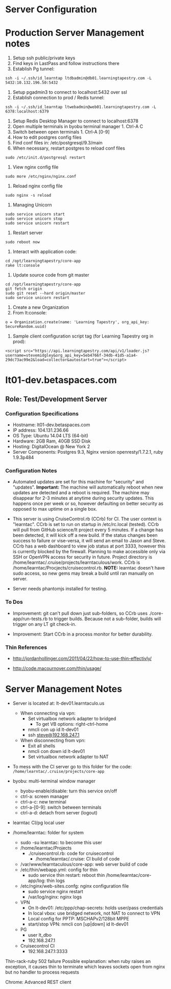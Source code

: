 Server Configuration
====================
# Production Server Management notes

1. Setup ssh public/private keys
  1. Find keys in LastPass and follow instructions there
1. Establish Pg tunnel:
```
ssh -i ~/.ssh/id_learntap ltdbadmin@db01.learningtapestry.com -L 5432:10.132.196.50:5432
```
  1. Setup pgadmin3 to connect to localhost:5432 over ssl
1. Establish connection to prod / Redis tunnel:
```
ssh -i ~/.ssh/id_learntap ltwebadmin@web01.learningtapestry.com -L 6378:localhost:6379
```
  1. Setup Redis Desktop Manager to connect to localhost:6378
  1. Open multiple terminals in byobu terminal manager
    1. Ctrl-A C
  1. Switch between open terminals 
    1. Ctrl-A [0-9]
1. How to edit postgres config files
  1. Find conf files in: /etc/postgresql/9.3/main
  1. When necessary, restart postgres to reload conf files
```
sudo /etc/init.d/postgresql restart 
```
1. View nginx config file
```
sudo more /etc/nginx/nginx.conf
```
1. Reload nginx config file
```
sudo nginx -s reload
```
1. Managing Unicorn
```
sudo service unicorn start
sudo service unicorn stop
sudo service unicorn restart
```
1. Restart server
```
sudo reboot now
```
1. Interact with application code:
```
cd /opt/learningtapestry/core-app
rake lt:console
```
1. Update source code from git master
```
cd /opt/learningtapestry/core-app
git fetch origin
sudo git reset --hard origin/master
sudo service unicorn restart
```
1. Create a new Organization
  1. From lt:console:
```
o = Organization.create(name: 'Learning Tapestry', org_api_key: SecureRandom.uuid)
```
1. Sample client configuration script tag (for Learning Tapestry org in prod):
```
<script src="https://api.learningtapestry.com/api/v1/loader.js?username=stevemidgley&org_api_key=5eb4766f-34db-41d5-a1a4-29dc73ac99e2&load=collector&autostart=true"></script>
```


# lt01-dev.betaspaces.com

## Role: Test/Development Server

### Configuration Specifications

* Hostname:  lt01-dev.betaspaces.com
* IP address: 104.131.236.66
* OS Type:  Ubuntu 14.04 LTS (64-bit)
* Hardware:  2GB Ram, 40GB SSD Disk
* Hosting:  DigitalOcean @ New York 2
* Server Components:  Postgres 9.3, Nginx version openresty/1.7.2.1, ruby 1.9.3p484

### Configuration Notes

* Automated updates are set for this machine for "security" and "updates".  **Important:** The machine will automatically reboot when new updates are detected and a reboot is required.  The machine may disappear for 2-3 minutes at anytime during security updates.  This happens once per week or so, however defaulting on better security as opposed to max uptime on a single box.

* This server is using CruiseControl.rb (CCrb) for CI.  The user context is "learntac".  CCrb is set to run on startup in /etc/rc.local (tested).  CCrb will pull from GitHub science/lt project every 5 minutes.  If a change has been detected, it will kick off a new build.  If the status changes been success to failure or vise-versa, it will send an email to Jason and Steve.  CCrb has a web dashboard to view job status at port 3333, however this is currently blocked by the firewall. Planning to make accessible only via SSH or OpenVPN access for security in future.  Project directory is /home/learntac/.cruise/projects/learntaculous/work.  CCrb is /home/learntac/Procjects/cruisecontrol.rb. **NOTE:**  learntac doesn't have sudo access, so new gems may break a build until ran manually on server.

* Server needs phantomjs installed for testing.

### To Dos

* Improvement:  git can't pull down just sub-folders, so CCrb uses ./core-app/run-tests.rb to trigger builds.  Because not a sub-folder, builds will trigger on any LT git check-in.

* Improvement:  Start CCrb in a process monitor for better durability.

### Thin References

* http://jordanhollinger.com/2011/04/22/how-to-use-thin-effectivly/

* http://code.macournoyer.com/thin/usage/

# Server Management Notes

* Server is located at: lt-dev01.learntaculo.us
  * When connecting via vpn:
    * Set virtualbox network adapter to bridged
      * To get VB options: right-ctrl-home
    * nmcli con up id lt-dev01
    * ssh steve@192.168.247.1
  * When disconnecting from vpn:
    * Exit all shells
    * nmcli con down id lt-dev01
    * Set virtualbox network adapter to NAT

* To mess with the CI server go to this folder for the code:
`/home/learntac/.cruise/projects/core-app`

* byobu: multi-terminal window manager
  * byobu-enable/disable: turn this service on/off
  * ctrl-a: screen manager
  * ctrl-a-c: new terminal
  * ctrl-a-[0-9]: switch between terminals
  * ctrl-a-d: detach from server (logout)
* learntac CI/pg local user
* /home/learntac: folder for system
  * sudo -su learntac: to become this user
  * /home/learntac/Projects
    * ./cruisecontrol.rb: code for cruisecontrol
      * /home/learntac/.cruise: CI build of code
  * /var/www/learntaculous/core-app: web server build of code
  * /etc/thin/webapp.yml: config for thin
    * sudo service thin restart: reboot thin
    /home/learntac/core-app/log: thin logs
  * /etc/nginx/web-sites.confg: nginx configuration file
    * sudo service nginx restart
    * /var/log/nginx: nginx logs
  * VPN
    * On lt-dev01: /etc/ppp/chap-secrets: holds user/pass credentials
    * In local vbox: use bridged network, not NAT to connect to VPN
    * Local config for PPTP: MSCHAPv2/128bit MPPE
    * start/stop VPN: nmcli con [up|down] id lt-dev01
  * PG
    * user lt_dbo
    * 192.168.247.1
  * Cruisecontrol CI
    * 192.168.247.1:3333

Thin-rack-ruby 502 failure
  Possible explanation: when ruby raises an exception, it causes thin to terminate which leaves sockets open from nginx but no handler to process requests

Chrome: Advanced REST client




